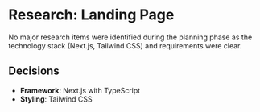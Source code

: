 # Research: Landing Page

No major research items were identified during the planning phase as the technology stack (Next.js, Tailwind CSS) and requirements were clear.

## Decisions

- **Framework**: Next.js with TypeScript
- **Styling**: Tailwind CSS
